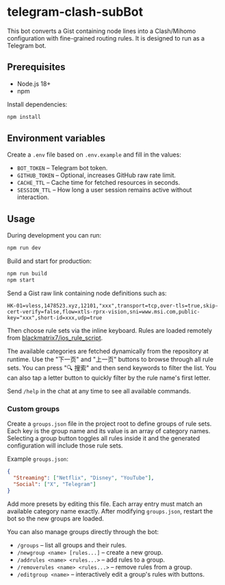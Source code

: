 # telegram-clash-subBot

This bot converts a Gist containing node lines into a Clash/Mihomo configuration with fine-grained routing rules. It is designed to run as a Telegram bot.

## Prerequisites

- Node.js 18+
- npm

Install dependencies:

```bash
npm install
```

## Environment variables

Create a `.env` file based on `.env.example` and fill in the values:

- `BOT_TOKEN` – Telegram bot token.
- `GITHUB_TOKEN` – Optional, increases GitHub raw rate limit.
- `CACHE_TTL` – Cache time for fetched resources in seconds.
- `SESSION_TTL` – How long a user session remains active without interaction.

## Usage

During development you can run:

```bash
npm run dev
```

Build and start for production:

```bash
npm run build
npm start
```

Send a Gist raw link containing node definitions such as:

```
HK-01=vless,1478523.xyz,12101,"xxx",transport=tcp,over-tls=true,skip-cert-verify=false,flow=xtls-rprx-vision,sni=www.msi.com,public-key="xxx",short-id=xxx,udp=true
```

Then choose rule sets via the inline keyboard. Rules are loaded remotely from [blackmatrix7/ios_rule_script](https://github.com/blackmatrix7/ios_rule_script/tree/master/rule/Clash).

The available categories are fetched dynamically from the repository at runtime. Use the "下一页" and "上一页" buttons to browse through all rule sets. You can press "🔍 搜索" and then send keywords to filter the list.
You can also tap a letter button to quickly filter by the rule name's first letter.

Send `/help` in the chat at any time to see all available commands.

### Custom groups

Create a `groups.json` file in the project root to define groups of rule sets. Each key is the group name and its value is an array of category names. Selecting a group button toggles all rules inside it and the generated configuration will include those rule sets.

Example `groups.json`:

```json
{
  "Streaming": ["Netflix", "Disney", "YouTube"],
  "Social": ["X", "Telegram"]
}
```

Add more presets by editing this file. Each array entry must match an available
category name exactly. After modifying `groups.json`, restart the bot so the new
groups are loaded.

You can also manage groups directly through the bot:

- `/groups` – list all groups and their rules.
- `/newgroup <name> [rules...]` – create a new group.
- `/addrules <name> <rules...>` – add rules to a group.
- `/removerules <name> <rules...>` – remove rules from a group.
- `/editgroup <name>` – interactively edit a group's rules with buttons.
